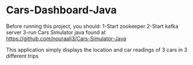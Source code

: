 # Cars-Dashboard-Java

Before running this project, you should:
1-Start zookeeper
2-Start kafka server
3-run Cars Simulator java found at https://github.com/nouraali3/Cars-Simulator-Java

This application simply displays the location and car readings of 3 cars in 3 different trips
